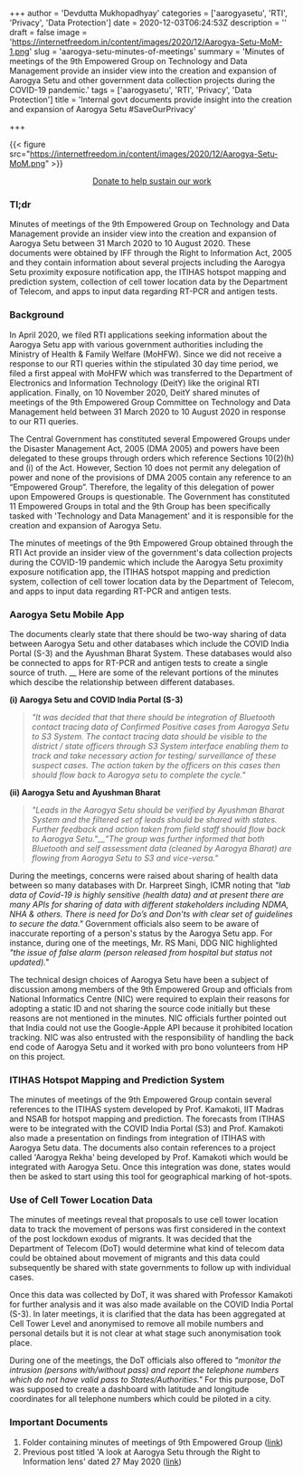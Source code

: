 +++
author = 'Devdutta Mukhopadhyay'
categories = ['aarogyasetu', 'RTI', 'Privacy', 'Data Protection']
date = 2020-12-03T06:24:53Z
description = ''
draft = false
image = 'https://internetfreedom.in/content/images/2020/12/Aarogya-Setu-MoM-1.png'
slug = 'aarogya-setu-minutes-of-meetings'
summary = 'Minutes of meetings of the 9th Empowered Group on Technology and Data Management provide an insider view into the creation and expansion of Aarogya Setu and other government data collection projects during the COVID-19 pandemic.'
tags = ['aarogyasetu', 'RTI', 'Privacy', 'Data Protection']
title = 'Internal govt documents provide insight into the creation and expansion of Aarogya Setu #SaveOurPrivacy'

+++


{{< figure src="https://internetfreedom.in/content/images/2020/12/Aarogya-Setu-MoM.png" >}}

<div style="text-align:center;">
    <a href="https://internetfreedom.in/donate/" class="button">Donate to help sustain our work</a>
</div>

### Tl;dr

Minutes of meetings of the 9th Empowered Group on Technology and Data Management provide an insider view into the creation and expansion of Aarogya Setu  between 31 March 2020 to 10 August 2020. These documents were obtained by IFF through the Right to Information Act, 2005 and they contain information about several projects including the Aarogya Setu proximity exposure notification app, the ITIHAS hotspot mapping and prediction system, collection of cell tower location data by the Department of Telecom, and apps to input data regarding RT-PCR and antigen tests.

### Background

In April 2020, we filed RTI applications seeking information about the Aarogya Setu app with various government authorities including the Ministry of Health & Family Welfare (MoHFW). Since we did not receive a response to our RTI queries within the stipulated 30 day time period, we filed a first appeal with MoHFW which was transferred to the Department of Electronics and Information Technology (DeitY) like the original RTI application. Finally, on 10 November 2020, DeitY shared minutes of meetings of the 9th Empowered Group Committee on Technology and Data Management held between 31 March 2020 to 10 August 2020 in response to our RTI queries.

The Central Government has constituted several Empowered Groups under the Disaster Management Act, 2005 (DMA 2005) and powers have been delegated to these groups through orders which reference Sections 10(2)(h) and (i) of the Act. However, Section 10 does not permit any delegation of power and none of the provisions of DMA 2005 contain any reference to an “Empowered Group”. Therefore, the legality of this delegation of power upon Empowered Groups is questionable. The Government has constituted 11 Empowered Groups in total and the 9th Group has been specifically tasked with 'Technology and Data Management' and it is responsible for the creation and expansion of Aarogya Setu.

The minutes of meetings of the 9th Empowered Group obtained through the RTI Act provide an insider view of the government's data collection projects during the COVID-19 pandemic which include the Aarogya Setu proximity exposure notification app, the ITIHAS hotspot mapping and prediction system, collection of cell tower location data by the Department of Telecom, and apps to input data regarding RT-PCR and antigen tests.

### Aarogya Setu Mobile App

The documents clearly state that there should be two-way sharing of data between Aarogya Setu and other databases which include the COVID India Portal (S-3) and the Ayushman Bharat System. These databases would also be connected to apps for RT-PCR and antigen tests to create a single source of truth. __ Here are some of the relevant portions of the minutes which descibe the relationship between different databases.

**(i) Aarogya Setu and COVID India Portal (S-3)**

> _"It was decided that that there should be integration of Bluetooth contact tracing data of Confirmed Positive cases from Aarogya Setu to S3 System. The contact tracing data should be visible to the district / state officers through S3 System interface enabling them to track and take necessary action for testing/ surveillance of these suspect cases. The action taken by the officers on this cases then should flow back to Aarogya setu to complete the cycle."_

**(ii) Aarogya Setu and Ayushman Bharat**

> _"Leads in the Aarogya Setu should be verified by Ayushman Bharat System and the filtered set of leads should be shared with states. Further feedback and action taken from field staff should flow back to Aarogya Setu."__"The group was further informed that both Bluetooth and self assessment data (cleaned by Aarogya Bharat) are flowing from Aarogya Setu to S3 and vice-versa."_

During the meetings, concerns were raised about sharing of health data between so many databases with Dr. Harpreet Singh, ICMR noting that _"lab data of Covid-19 is highly sensitive (health data) and at present there are many APIs for sharing of data with different stakeholders including NDMA, NHA & others. There is need for Do’s and Don’ts with clear set of guidelines to secure the data."_ Government officials also seem to be aware of inaccurate reporting of a person's status by the Aarogya Setu app. For instance, during one of the meetings, Mr. RS Mani, DDG NIC highlighted _"the issue of false alarm (person released from hospital but status not updated)."_

The technical design choices of Aarogya Setu have been a subject of discussion among members of the 9th Empowered Group and officials from National Informatics Centre (NIC) were required to explain their reasons for adopting a static ID and not sharing the source code initially but these reasons are not mentioned in the minutes. NIC officials further pointed out that India could not use the Google-Apple API because it prohibited location tracking. NIC was also entrusted with the responsibility of handling the back end code of Aarogya Setu and it worked with pro bono volunteers from HP on this project.

### ITIHAS Hotspot Mapping and Prediction System

The minutes of meetings of the 9th Empowered Group contain several references to the ITIHAS system developed by Prof. Kamakoti, IIT Madras and NSAB for hotspot mapping and prediction. The forecasts from ITIHAS were to be integrated with the COVID India Portal (S3) and Prof. Kamakoti also made a presentation on findings from integration of ITIHAS with Aarogya Setu data. The documents also contain references to a project called 'Aarogya Rekha' being developed by Prof. Kamakoti which would be integrated with Aarogya Setu. Once this integration was done, states would then be asked to start using this tool for geographical marking of hot-spots.

### Use of Cell Tower Location Data

The minutes of meetings reveal that proposals to use cell tower location data to track the movement of persons was first considered in the context of the post lockdown exodus of migrants. It was decided that the Department of Telecom (DoT) would determine what kind of telecom data could be obtained about movement of migrants and this data could subsequently be shared with state governments to follow up with individual cases.

Once this data was collected by DoT, it was shared with Professor Kamakoti for further analysis and it was also made available on the COVID India Portal (S-3). In later meetings, it is clarified that the data has been aggregated at Cell Tower Level and anonymised to remove all mobile numbers and personal details but it is not clear at what stage such anonymisation took place.

During one of the meetings, the DoT officials also offered to _"monitor the intrusion (persons with/without pass) and report the telephone numbers which do not have valid pass to States/Authorities."_ For this purpose, DoT was supposed to create a dashboard with latitude and longitude coordinates for all telephone numbers which could be piloted in a city.

### Important Documents

1. Folder containing minutes of meetings of 9th Empowered Group ([link](https://drive.google.com/drive/folders/1fF-UmjWa0Sr_lLx9gkYsqZJID6C91hOM?usp=sharing))
2. Previous post titled 'A look at Aarogya Setu through the Right to Information lens' dated 27 May 2020 ([link](https://internetfreedom.in/aarogya-setu-through-the-right-to-information-lens/))







